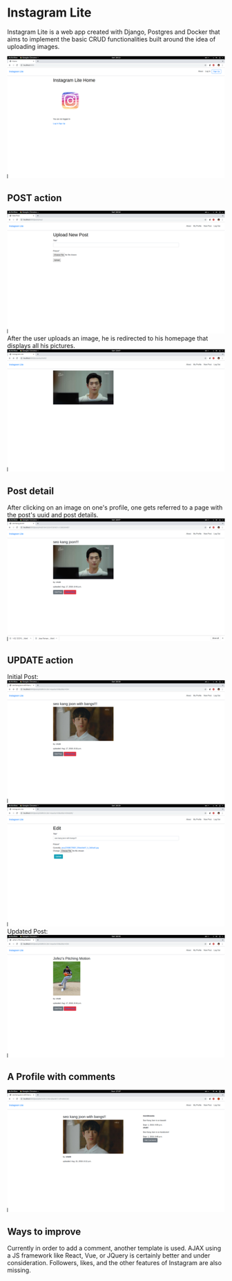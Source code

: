 # Instagram Lite
Instagram Lite is a web app created with Django, Postgres and Docker that aims to implement the basic CRUD functionalities built around the idea of uploading images.  

![Instagram Lite Homepage](/static/images/instagram_lite_homepage.png)

## POST action 
![Create](/static/images/create.png)
After the user uploads an image, he is redirected to his homepage that displays all his pictures.
![Sample User Profile Page](/static/images/post.png)

## Post detail
After clicking on an image on one's profile, one gets referred to a page with the post's uuid and post details.
![Sample Post Detail](/static/images/post_detail.png)

## UPDATE action
Initial Post:
![Before1](/static/images/before1.png)
![Before2](/static/images/before2.png)
Updated Post:
![After](/static/images/updated_pic.png)

## A Profile with comments
![Sample Post w/ Comments](/static/images/after_comment.png)

## Ways to improve
Currently in order to add a comment, another template is used.  AJAX using a JS framework like React, Vue, or JQuery is certainly better and under consideration.
Followers, likes, and the other features of Instagram are also missing.